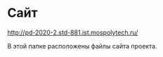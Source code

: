 # Сайт

http://pd-2020-2.std-881.ist.mospolytech.ru/

В этой папке расположены файлы сайта проекта.
